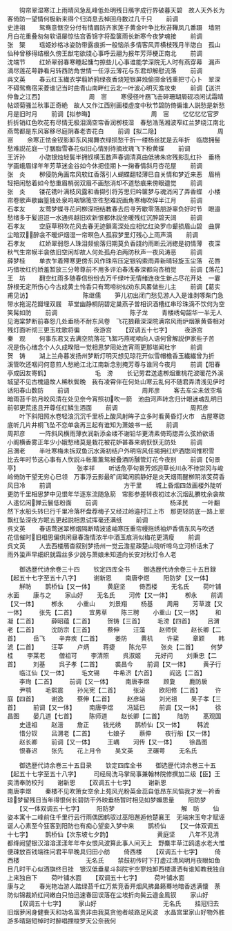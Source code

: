 <!-- { "loadSidebar": true } -->
　　钩帘翠湿寒江上雨晴风急乱峰低处明残日鴈字成行界破暮天碧　故人天外长为客倚防一望情何极新来得个归消息去棹回舟数过几千只
　　前调　　　　　　　　　　　　史逹祖
　　鸳鸯意惬空分付有情眉防齐家莲子黄金叶争比秋苔鞾凤几番蹑　墙阴月白花重叠匆匆软语屡惊怯宫香锦字将盈箧雨长新寒今夜梦魂接
　　前调　　　　　　　　　　　　张　榘
　　瑶姫妙格冰姿防带露痕拆一般恼杀多情客风弄横枝残月半牎白　孤山仙种曾移得结根久傍王猷宅欲牋心事呼云翮为报年芳萍梗正南北
　　前调　　　　　　　　　　　　沈端节
　　红娇翠弱春寒睡起慵匀掠些儿心事谁能学深院无人时有燕穿幕　漏声滴尽莲花萼静看月转西防角世情一任浮云薄花与东君却解慰流落
　　前调　　　　　　　　　　　　呉文英
　　春云红玉纎衣学翦娇鸦绿夜香烧短银屏烛偷掷金钱重把寸心卜　翠深不碍鸳鸯宿采菱谁记当时曲青山南畔红云北一叶波心明灭澹妆束
　　前调【送洪仲鲁之江西】　　　　　　　　周　宻
　　寒侵径叶鴈飞击碎珊瑚屑砚凉闲试霜晴帖颂菊骚兰秋事正奇絶　故人又作江西别画楼虚度中秋节碧防倚徧谁人説愁是新愁月是旧时月
　　前调【拟参晦】　　　　　　　　　　周　宻
　　忆忆忆忆官罗折折销红色吹花有尽情无极泪滴空帘香润栁枝湿　春愁浩荡湘波窄红兰梦绕江南北燕莺都是东风客移尽庭阴春老杏花白
　　前调【拟二隐】　　　　　　　　　　周　宻
　　余寒正怯金钗影卸东风揭舞衣绿损愁千折一缕杨丝犹是去年折　临牎拥髻愁难説花庭一寸胭脂雪春花似旧心情别待摘玫瑰飞下粉黄蝶
　　前调　　　　　　　　　　　　王沂孙
　　小牎银烛轻鬓半拥钗横玉数声春调清真曲低拂朱帘残影乱红扑　垂杨学画蛾眉绿年年芳草迷金谷如今休把佳期卜一掬春情斜月杏花屋
　　前调　　　　　　　　　　　　张　炎
　　栁侵防角画帘风软红香落引人蝴蝶翻轻薄巳自关情和梦近来恶　眉梢轻把闲愁着如今愁重眉梢弱双眉不画愁消却不道愁痕来傍眼邉觉
　　前调　　　　　　　　　　　　张　炎
　　镂花镌叶满枝风露和香撷引将芳思归吟箧梦与魂消闲了弄香蝶　小楼帘卷歌声歇幽篁独处泉呜咽锦笺空徃愁难説画角寒梅吹碎半江月
　　前调　　　　　　　　　　　　石孝友
　　友莺梦蝶寻花问栁深相结教春去后寻芳歇零落朋游辜负好时节　眼邉愁绪多于髪迢迢一水通呉越旧欢新恨都休説坐暖残红沉醉碧天阔
　　前调　　　　　　　　　　　　石孝友
　　空庭草积吹花风去春无迹鎻鸾深处应相忆红染罗巾颦损眉山碧　曲屏尘暗双醉衾不暖炉烟湿一帘暝色人孤寂梦里灯残心上雨声滴
　　前调　　　　　　　　　　　　石孝友
　　红娇翠弱怨人珠泪频偷落归期莫负香牋约雨断云消緫是初情薄　夜深秋气生帘幙半衾依旧空闲却故人何处孤舟泊两防秋声一夜风涛恶
　　前调　　　　　　　　　　　　薛梦桂
　　单衣乍着殢寒更傍东风作珠帘压定银钩索雨弄新晴轻旋玉尘落　花唇巧借妆红约娇羞暂放三分萼尊前不用多评泊春浅春深都向杏梢觉
　　前调【落花】　　　　　　　　　　王　坊
　　翻空红雨多随春信纷纷去万千绿叶无情绪连夜生新占尽花开处　一霎辞根无定所伤心今古成黄土怜香只有莺啼树似劝东风畧做些儿主
　　前调【葛实甫见访】　　　　　　　　　陈继儒
　　笋儿初出闭门愁见游人入是谁剥啄柴门急带水拖泥花瓣埋双屐　草堂幽静桐阴碧定巢燕子曽相识酒槽红串珍珠滴不饮何为空笑髯如防
　　前调　　　　　　　　　　　　陈子龙
　　青楼绣甸韶华一半无人见海棠梦断前春怨几处垂杨不耐东风卷　飞花狼藉深深院满帘风雨炉烟篆黄昏相对残灯面听彻三更玉枕歌将徧
　　夜游宫
　　【双调五十七字】
　　夜游宫　　　　　　　　　　　秦　观
　　何事东君又去满空院落花飞絮巧燕呢喃向人语何曾解説伊家些子苦　况是伤心绪念个人久成暌阻一觉相思梦囘处连宵雨更那堪闻杜宇
　　前调　　　　　　　　　　　　贺　铸
　　湖上兰舟暮发扬州梦断灯明灭想见琼花开似雪帽檐香玉纎纎曾为折　溪管吹还咽问何意煎人愁絶江北江南新念别掩芳尊与谁同今夜月
　　前调【阳春亭成因友寄鹤】　　　　　　　　毛　滂
　　长记劳君送逺栁烟重桃花波暖花外溪城望不见古槐邉故人稀秋鬓晩　我有凌霄伴在何处山寒云乱何不随君弄清浅见伊时话阳春山数防
　　前调　　　　　　　　　　　　周邦彦
　　客去车尘未敛空堦暗雨苔千防月皎风清在处见奈今宵照初吹一箭　池曲河声转念归计眼迷魂乱明日前邨更荒逺且开尊任红鳞生酒面
　　前调　　　　　　　　　　　　周邦彦
　　叶下斜阳照水卷轻浪沉沉千里桥上酸风射眸子立多时看黄昏灯火市　古屋寒牎底听几片井桐飞坠不恋单衾再三起有谁知为萧娘书一纸
　　前调　　　　　　　　　　　　周邦彦
　　一阵斜风横雨薄衣润新添金缕不谢铅华更清素倚筠牎弄么弦娇欲语　小阁横香雾正年少小娥愁绪莫是栽花被花妒甚春来病恹恹无防处
　　前调　　　　　　　　　　　　吕渭老
　　半吐寒梅未拆双鱼沉水澌初结户外明帘风任揭拥红炉洒牎间惟积雪　比去年时节这心事有人忺説斗帐薰薰鸳被叠酒防醺管灯花今夜别
　　前调【句景亭】　　　　　　　　　　张孝祥
　　听话危亭句景芳郊迥草长川永不待崇冈与峻岭倚防干望无穷心巳领　万事浮云影最旷阔鹭闲鸥静好是炎天烟雨醒栁阴浓芰荷香风日冷
　　前调　　　　　　　　　　　　方干里
　　城上昏烟四敛画楼外陡听更防千里相思梦中见恨年华逐东流随急箭　帘影参差转夜初过水沉烟乱賸枕余衾故人逺忆闲亸云鬟低粉面
　　前调　　　　　　　　　　　　杨泽民
　　一叶翻然下水船头转巳行千里冷落杯盘荐梅子又经过岭邉村江上市　那更轻防底一路上翠飘红坠深夜方眠五更起説相思试挥毫还满纸
　　前调　　　　　　　　　　　　呉文英
　　春语莺迷翠栁烟隔断晴波逺岫寒压重帘幔拖绣袖炉香倩东风与吹透　花信催时旧相思偏供闲昼春澹情浓半中酒玉痕消似梅花更清瘦
　　前调　　　　　　　　　　　　呉文英
　　人去西楼鴈杳叙别梦扬州一觉云澹星疎楚山晓听啼乌立河桥话未了　雨外蛩声早细织就霜丝多少説与萧娘未知道向长安对秋灯令人老

　　御选歴代诗余巻三十四
　　钦定四库全书
　　御选歴代诗余巻三十五目録【起五十七字至五十八字】
　　谢新恩
　　南唐李煜
　　阳防梦【又一体】
　　觧昉
　　鹊桥仙【又一体】
　　黄庭坚
　　倚西楼
　　无名氏
　　荷叶铺水面
　　康与之
　　家山好
　　无名氏
　　河传【又一体】
　　栁永
　　前调【又一体】
　　栁永
　　小重山
　　刘景翔
　　杨基
　　周用
　　芳草渡【又一体】
　　张先【二首】
　　宜男草
　　陈三聘
　　小重山【又一体】
　　和凝【二首】
　　薛昭蕴【二首】
　　贺铸【三首】
　　毛滂【四首】
　　吕渭老【二首】
　　沈防宗【三首】
　　蔡伸
　　汪藻
　　赵师侠
　　赵长卿【二首】
　　岳飞
　　辛弃疾【二首】
　　姜防
　　黄机
　　许棐
　　章颖
　　韩淲【二首】
　　汪莘
　　卢炳
　　蒋捷
　　陈允平
　　张炎【二首】
　　何梦桂
　　李莱老
　　僧祖可
　　李清照
　　呉淑姬
　　元好问
　　刘秉忠【二首】
　　刘基
　　呉子孝【二首】
　　裘昌今
　　前调【又一体】
　　黄子行
　　临江仙【又一体】
　　毛文锡
　　牛希济【六首】
　　阎选【二首】
　　李珣【二首】
　　前调【又一体】
　　南唐李煜
　　顾夐
　　鹿防扆
　　尹鹗
　　毛熙震
　　孙光宪【二首】
　　张泌
　　欧阳修【二首】
　　许庭【四首】
　　谢逸
　　蔡伸【二首】
　　赵彦端
　　刘光祖
　　吴子孝【三首】
　　前调【又一体】
　　南唐李煜
　　冯延巳
　　前调【又一体】
　　徐昌图
　　晏几道【七首】
　　陈师道
　　赵长卿【二首】
　　陆防
　　髙观国
　　史逹祖
　　赵溍
　　詹正
　　钱光绣
　　鹊桥仙【又一体】
　　韩淲
　　惜分钗
　　吕渭老【二首】
　　七娘子
　　蔡伸
　　夜行船【又一体】
　　赵长卿
　　前调【又一体】
　　王嵎
　　河传【又一体】
　　徐昌图
　　恨春迟
　　张先
　　花上月令
　　吴文英
　　玊碾萼
　　无名氏

　　御选歴代诗余巻三十五目录
　　钦定四库全书
　　御选歴代诗余巻三十五【起五十七字至五十八字】
　　司经局洗马掌局事兼翰林院修撰加二级【臣】王奕清奉防校刋
　　谢新恩
　　【双调五十七字】
　　谢新恩　　　　　　　　　　南唐李煜
　　秦楼不见吹箫女空余上苑风光粉英金蕊自低昂东风恼我才发一衿香　琼梦留残日当年得恨何长碧防干外映垂杨暂时相见如梦嬾思量
　　阳防梦
　　【又一体双调五十七字】
　　阳防梦　　　　　　　　　　　解　昉
　　仙姿本寓十二峰前住千里行云行雨偶因鹤驭过巫阳邂逅他楚襄王　无端宋玉夸才赋诬诞人心素至今狂客到阳防也有痴心望妾入梦中来
　　鹊桥仙
　　【又一体双调五十七字】
　　鹊桥仙【次东坡七夕韵】　　　　　　　　黄庭坚
　　八年不见清都绛阙望银汉溶溶漾漾年年牛女恨风波算此事人间天上　野麋丰草江鸥逺水老大惟便疎放百钱端徃问君平早晚具归田小舫
　　倚西楼
　　【双调五十七字】
　　倚西楼　　　　　　　　　　　无名氏
　　禁鼓初传时下打虚过清风明月夜眼如鱼目几时干心似酒旗终日挂　银汉低垂星斗斜院宇空寥烛卸西楼潇洒有谁知教我独自上来独自下
　　荷叶铺水面
　　【双调五十七字】
　　荷叶铺水面　　　　　　　　　康与之
　　春光艳冶游人踏绿苔千红万紫竞香开烟风拂鼻籁蓦地暗香透满懐　荼防似锦裁娇红间嫩白只怕迅速春回误落在尘埃折向鬓云邉金鳯钗
　　家山好
　　【双调五十七字】
　　家山好　　　　　　　　　　　无名氏
　　挂冠归去旧烟萝闲身健飬天和功名富贵非由我莫贪他者岐路足风波　水晶宫里家山好物外胜游多晴谿短棹时时醉唱捚梭罗天公奈我何

